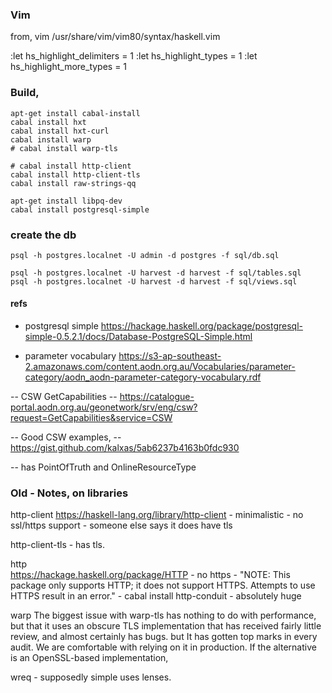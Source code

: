
### Vim

from,
vim /usr/share/vim/vim80/syntax/haskell.vim

:let hs_highlight_delimiters = 1
:let hs_highlight_types = 1
:let hs_highlight_more_types = 1

### Build,

```
apt-get install cabal-install
cabal install hxt
cabal install hxt-curl
cabal install warp
# cabal install warp-tls

# cabal install http-client
cabal install http-client-tls
cabal install raw-strings-qq

apt-get install libpq-dev
cabal install postgresql-simple

```


### create the db
```
psql -h postgres.localnet -U admin -d postgres -f sql/db.sql

psql -h postgres.localnet -U harvest -d harvest -f sql/tables.sql
psql -h postgres.localnet -U harvest -d harvest -f sql/views.sql

```


#### refs


- postgresql simple
  https://hackage.haskell.org/package/postgresql-simple-0.5.2.1/docs/Database-PostgreSQL-Simple.html

- parameter vocabulary
  https://s3-ap-southeast-2.amazonaws.com/content.aodn.org.au/Vocabularies/parameter-category/aodn_aodn-parameter-category-vocabulary.rdf

-- CSW GetCapabilities
-- https://catalogue-portal.aodn.org.au/geonetwork/srv/eng/csw?request=GetCapabilities&service=CSW

-- Good CSW examples,
-- https://gist.github.com/kalxas/5ab6237b4163b0fdc930

-- has PointOfTruth and OnlineResourceType 




### Old - Notes, on libraries

http-client 
    https://haskell-lang.org/library/http-client 
    - minimalistic - no ssl/https support
    - someone else says it does have tls 

http-client-tls
    - has tls. 

http    
    https://hackage.haskell.org/package/HTTP 
    - no https - "NOTE: This package only supports HTTP; it does not support HTTPS. Attempts to use HTTPS result in an error."
    - cabal install http-conduit 
    - absolutely huge


warp
    The biggest issue with warp-tls has nothing to do with performance, but that it uses an obscure TLS implementation that has received fairly little review, and almost certainly has bugs. 
    but It has gotten top marks in every audit. We are comfortable with relying on it in production. If the alternative is an OpenSSL-based implementation,

wreq - 
    supposedly simple
    uses lenses.




